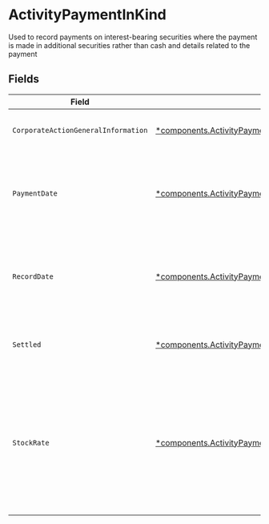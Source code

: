 # ActivityPaymentInKind

Used to record payments on interest-bearing securities where the payment is made in additional securities rather than cash and details related to the payment


## Fields

| Field                                                                                                                                                   | Type                                                                                                                                                    | Required                                                                                                                                                | Description                                                                                                                                             | Example                                                                                                                                                 |
| ------------------------------------------------------------------------------------------------------------------------------------------------------- | ------------------------------------------------------------------------------------------------------------------------------------------------------- | ------------------------------------------------------------------------------------------------------------------------------------------------------- | ------------------------------------------------------------------------------------------------------------------------------------------------------- | ------------------------------------------------------------------------------------------------------------------------------------------------------- |
| `CorporateActionGeneralInformation`                                                                                                                     | [*components.ActivityPaymentInKindCorporateActionGeneralInformation](../../models/components/activitypaymentinkindcorporateactiongeneralinformation.md) | :heavy_minus_sign:                                                                                                                                      | Common fields for corporate actions                                                                                                                     |                                                                                                                                                         |
| `PaymentDate`                                                                                                                                           | [*components.ActivityPaymentInKindPaymentDate](../../models/components/activitypaymentinkindpaymentdate.md)                                             | :heavy_minus_sign:                                                                                                                                      | The anticipated payment date at the depository                                                                                                          | {<br/>"day": 14,<br/>"month": 5,<br/>"year": 2024<br/>}                                                                                                 |
| `RecordDate`                                                                                                                                            | [*components.ActivityPaymentInKindRecordDate](../../models/components/activitypaymentinkindrecorddate.md)                                               | :heavy_minus_sign:                                                                                                                                      | The date on which positions are recorded in order to calculate entitlement                                                                              | {<br/>"day": 14,<br/>"month": 5,<br/>"year": 2024<br/>}                                                                                                 |
| `Settled`                                                                                                                                               | [*components.ActivityPaymentInKindSettled](../../models/components/activitypaymentinkindsettled.md)                                                     | :heavy_minus_sign:                                                                                                                                      | Corresponds to the position's settled quantity                                                                                                          | {<br/>"value": "0.25"<br/>}                                                                                                                             |
| `StockRate`                                                                                                                                             | [*components.ActivityPaymentInKindStockRate](../../models/components/activitypaymentinkindstockrate.md)                                                 | :heavy_minus_sign:                                                                                                                                      | The rate (raw value, not a percentage, example: 50% will be .5 in this field) at which shares will be disbursed to the shareholder                      | {<br/>"value": "0.25"<br/>}                                                                                                                             |